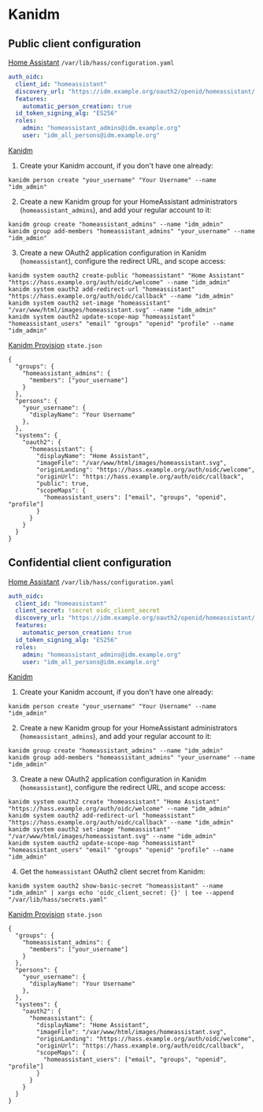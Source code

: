 # Kanidm

## Public client configuration

[Home Assistant](https://github.com/home-assistant/core) `/var/lib/hass/configuration.yaml`

```yaml
auth_oidc:
  client_id: "homeassistant"
  discovery_url: "https://idm.example.org/oauth2/openid/homeassistant/.well-known/openid-configuration"
  features:
    automatic_person_creation: true
  id_token_signing_alg: "ES256"
  roles:
    admin: "homeassistant_admins@idm.example.org"
    user: "idm_all_persons@idm.example.org"
```

[Kanidm](https://github.com/kanidm/kanidm)

1. Create your Kanidm account, if you don't have one already:

```shell
kanidm person create "your_username" "Your Username" --name "idm_admin"
```

2. Create a new Kanidm group for your HomeAssistant administrators (`homeassistant_admins`), and add your regular account to it:

```shell
kanidm group create "homeassistant_admins" --name "idm_admin"
kanidm group add-members "homeassistant_admins" "your_username" --name "idm_admin"
```

3. Create a new OAuth2 application configuration in Kanidm (`homeassistant`), configure the redirect URL, and scope access:

```shell
kanidm system oauth2 create-public "homeassistant" "Home Assistant" "https://hass.example.org/auth/oidc/welcome" --name "idm_admin"
kanidm system oauth2 add-redirect-url "homeassistant" "https://hass.example.org/auth/oidc/callback" --name "idm_admin"
kanidm system oauth2 set-image "homeassistant" "/var/www/html/images/homeassistant.svg" --name "idm_admin"
kanidm system oauth2 update-scope-map "homeassistant" "homeassistant_users" "email" "groups" "openid" "profile" --name "idm_admin"
```

[Kanidm Provision](https://github.com/oddlama/kanidm-provision) `state.json`

```jsonc
{
  "groups": {
    "homeassistant_admins": {
      "members": ["your_username"]
    }
  },
  "persons": {
    "your_username": {
      "displayName": "Your Username"
    },
  },
  "systems": {
    "oauth2": {
      "homeassistant": {
        "displayName": "Home Assistant",
        "imageFile": "/var/www/html/images/homeassistant.svg",
        "originLanding": "https://hass.example.org/auth/oidc/welcome",
        "originUrl": "https://hass.example.org/auth/oidc/callback",
        "public": true,
        "scopeMaps": {
          "homeassistant_users": ["email", "groups", "openid", "profile"]
        }
      }
    }
  }
}
```

## Confidential client configuration

[Home Assistant](https://github.com/home-assistant/core) `/var/lib/hass/configuration.yaml`

```yaml
auth_oidc:
  client_id: "homeassistant"
  client_secret: !secret oidc_client_secret
  discovery_url: "https://idm.example.org/oauth2/openid/homeassistant/.well-known/openid-configuration"
  features:
    automatic_person_creation: true
  id_token_signing_alg: "ES256"
  roles:
    admin: "homeassistant_admins@idm.example.org"
    user: "idm_all_persons@idm.example.org"
```

[Kanidm](https://github.com/kanidm/kanidm)

1. Create your Kanidm account, if you don't have one already:

```shell
kanidm person create "your_username" "Your Username" --name "idm_admin"
```

2. Create a new Kanidm group for your HomeAssistant administrators (`homeassistant_admins`), and add your regular account to it:

```shell
kanidm group create "homeassistant_admins" --name "idm_admin"
kanidm group add-members "homeassistant_admins" "your_username" --name "idm_admin"
```

3. Create a new OAuth2 application configuration in Kanidm (`homeassistant`), configure the redirect URL, and scope access:

```shell
kanidm system oauth2 create "homeassistant" "Home Assistant" "https://hass.example.org/auth/oidc/welcome" --name "idm_admin"
kanidm system oauth2 add-redirect-url "homeassistant" "https://hass.example.org/auth/oidc/callback" --name "idm_admin"
kanidm system oauth2 set-image "homeassistant" "/var/www/html/images/homeassistant.svg" --name "idm_admin"
kanidm system oauth2 update-scope-map "homeassistant" "homeassistant_users" "email" "groups" "openid" "profile" --name "idm_admin"
```

4. Get the `homeassistant` OAuth2 client secret from Kanidm:

```shell
kanidm system oauth2 show-basic-secret "homeassistant" --name "idm_admin" | xargs echo 'oidc_client_secret: {}' | tee --append "/var/lib/hass/secrets.yaml"
```

[Kanidm Provision](https://github.com/oddlama/kanidm-provision) `state.json`

```jsonc
{
  "groups": {
    "homeassistant_admins": {
      "members": ["your_username"]
    }
  },
  "persons": {
    "your_username": {
      "displayName": "Your Username"
    },
  },
  "systems": {
    "oauth2": {
      "homeassistant": {
        "displayName": "Home Assistant",
        "imageFile": "/var/www/html/images/homeassistant.svg",
        "originLanding": "https://hass.example.org/auth/oidc/welcome",
        "originUrl": "https://hass.example.org/auth/oidc/callback",
        "scopeMaps": {
          "homeassistant_users": ["email", "groups", "openid", "profile"]
        }
      }
    }
  }
}
```
